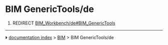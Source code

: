 # BIM GenericTools/de
1.  REDIRECT [BIM_Workbench/de#BIM_GenericTools](BIM_Workbench/de#BIM_GenericTools.md)



---
⏵ [documentation index](../README.md) > [BIM](BIM_Workbench.md) > BIM GenericTools/de
